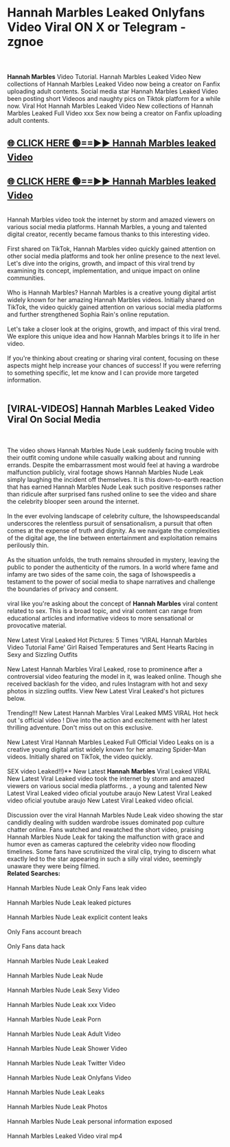 <h1> Hannah Marbles Leaked Onlyfans Video Viral ON X or Telegram - zgnoe </h1>

# 
<br>
<strong>Hannah Marbles</strong> Video Tutorial. Hannah Marbles Leaked Video New collections of  Hannah Marbles Leaked Video now being a creator on Fanfix uploading adult contents. Social media star Hannah Marbles Leaked Video been posting short Videoos and naughty pics on Tiktok platform for a while now. Viral Hot Hannah Marbles Leaked Video New collections of Hannah Marbles Leaked Full Video xxx Sex now being a creator on Fanfix uploading adult contents.
<br>

## [🌐 CLICK HERE 🟢==►► Hannah Marbles leaked Video ](https://onlyclips.site?title=Hannah_Marbles&ref=git)


## [🌐 CLICK HERE 🟢==►► Hannah Marbles leaked Video ](https://onlyclips.site?title=Hannah_Marbles&ref=git)

<br>
Hannah Marbles video took the internet by storm and amazed viewers on various social media platforms. Hannah Marbles, a young and talented digital creator, recently became famous thanks to this interesting video.
<br><br>
First shared on TikTok, Hannah Marbles video quickly gained attention on other social media platforms and took her online presence to the next level. Let's dive into the origins, growth, and impact of this viral trend by examining its concept, implementation, and unique impact on online communities.
<br><br>
Who is Hannah Marbles? Hannah Marbles is a creative young digital artist widely known for her amazing Hannah Marbles videos. Initially shared on TikTok, the video quickly gained attention on various social media platforms and further strengthened Sophia Rain's online reputation.
<br><br>
Let's take a closer look at the origins, growth, and impact of this viral trend. We explore this unique idea and how Hannah Marbles brings it to life in her video.
<br><br>
If you're thinking about creating or sharing viral content, focusing on these aspects might help increase your chances of success! If you were referring to something specific, let me know and I can provide more targeted information.
<br><br>
<h2>[VIRAL-VIDEOS] Hannah Marbles Leaked Video Viral On Social Media</h2>
<br><br>
The video shows Hannah Marbles Nude Leak suddenly facing trouble with their outfit coming undone while casually walking about and running errands. Despite the embarrassment most would feel at having a wardrobe malfunction publicly, viral footage shows Hannah Marbles Nude Leak simply laughing the incident off themselves. It is this down-to-earth reaction that has earned Hannah Marbles Nude Leak such positive responses rather than ridicule after surprised fans rushed online to see the video and share the celebrity blooper seen around the internet.
<br><br>
In the ever evolving landscape of celebrity culture, the Ishowspeedscandal underscores the relentless pursuit of sensationalism, a pursuit that often comes at the expense of truth and dignity. As we navigate the complexities of the digital age, the line between entertainment and exploitation remains perilously thin.
<br><br>
As the situation unfolds, the truth remains shrouded in mystery, leaving the public to ponder the authenticity of the rumors. In a world where fame and infamy are two sides of the same coin, the saga of Ishowspeedis a testament to the power of social media to shape narratives and challenge the boundaries of privacy and consent.
<br><br>
viral like you're asking about the concept of <strong>Hannah Marbles</strong> viral content related to sex. This is a broad topic, and viral content can range from educational articles and informative videos to more sensational or provocative material.
<br><br>
New Latest Viral Leaked Hot Pictures: 5 Times 'VIRAL Hannah Marbles Video Tutorial Fame' Girl Raised Temperatures and Sent Hearts Racing in Sexy and Sizzling Outfits
<br><br>
New Latest Hannah Marbles Viral Leaked, rose to prominence after a controversial video featuring the model in it, was leaked online. Though she received backlash for the video, and rules Instagram with hot and sexy photos in sizzling outfits. View New Latest Viral Leaked's hot pictures below.
<br><br>
Trending!!! New Latest Hannah Marbles Viral Leaked MMS VIRAL Hot heck out 's official video ! Dive into the action and excitement with her latest thrilling adventure. Don't miss out on this exclusive.
<br><br>
New Latest Viral Hannah Marbles Leaked Full Official Video Leaks on  is a creative young digital artist widely known for her amazing Spider-Man videos. Initially shared on TikTok, the video quickly.
<br><br>
SEX video Leaked!!)** New Latest <strong>Hannah Marbles</strong> Viral Leaked VIRAL New Latest Viral Leaked video took the internet by storm and amazed viewers on various social media platforms. , a young and talented New Latest Viral Leaked video oficial youtube araujo New Latest Viral Leaked video oficial youtube araujo New Latest Viral Leaked video oficial.
<br><br>
Discussion over the viral Hannah Marbles Nude Leak video showing the star candidly dealing with sudden wardrobe issues dominated pop culture chatter online. Fans watched and rewatched the short video, praising Hannah Marbles Nude Leak for taking the malfunction with grace and humor even as cameras captured the celebrity video now flooding timelines. Some fans have scrutinized the viral clip, trying to discern what exactly led to the star appearing in such a silly viral video, seemingly unaware they were being filmed.
<br>
<strong>Related Searches:</strong>
<br><br>
Hannah Marbles Nude Leak Only Fans leak video
<br><br>
Hannah Marbles Nude Leak leaked pictures
<br><br>
Hannah Marbles Nude Leak explicit content leaks
<br><br>
Only Fans account breach
<br><br>
Only Fans data hack
<br><br>
Hannah Marbles Nude Leak Leaked
<br><br>
Hannah Marbles Nude Leak Nude
<br><br>
Hannah Marbles Nude Leak Sexy Video
<br><br>
Hannah Marbles Nude Leak xxx Video
<br><br>
Hannah Marbles Nude Leak Porn
<br><br>
Hannah Marbles Nude Leak Adult Video
<br><br>
Hannah Marbles Nude Leak Shower Video
<br><br>
Hannah Marbles Nude Leak Twitter Video
<br><br>
Hannah Marbles Nude Leak Onlyfans Video
<br><br>
Hannah Marbles Nude Leak Leaks
<br><br>
Hannah Marbles Nude Leak Photos
<br><br>
Hannah Marbles Nude Leak personal information exposed
<br><br>
Hannah Marbles Leaked Video viral mp4